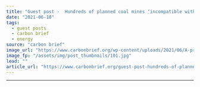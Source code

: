 ```yaml
---
title: "Guest post -  Hundreds of planned coal mines ‘incompatible with 1.5C target’"
date: "2021-06-10"
tags: 
  - guest posts
  - carbon brief
  - energy
source: "carbon brief"
image_url: "https://www.carbonbrief.org/wp-content/uploads/2021/06/A-procession-of-50-ton-trucks-are-loaded-with-overburden-on-their-way-to-a-spoil-heap-at-a-new-open-cast-mine-near-Ordos-China-583x372.jpg"
image_fp: "/assets/img/post_thumbnails/101.jpg"
lead: ""
article_url: "https://www.carbonbrief.org/guest-post-hundreds-of-planned-coal-mines-incompatible-with-1-5c-target"
---
```


---
